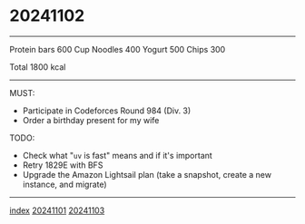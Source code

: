 <head><meta name="viewport" content="width=device-width, initial-scale=1.0, user-scalable=yes" /><meta charset="UTF-8"></head>

# 20241102

---

Protein bars 600
Cup Noodles 400
Yogurt 500
Chips 300

Total 1800 kcal

---

MUST:

- Participate in Codeforces Round 984 (Div. 3)
- Order a birthday present for my wife

TODO:

- Check what "`uv` is fast" means and if it\'s important
- Retry 1829E with BFS
- Upgrade the Amazon Lightsail plan (take a snapshot, create a new instance, and migrate)

---

[index](../../index.html)
[20241101](20241101.html)
[20241103](20241103.html)
